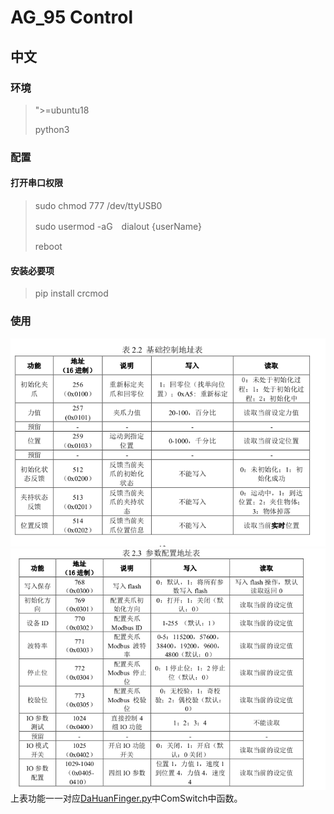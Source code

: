 # AG_95 Control
## 中文
### 环境
>">=ubuntu18
> 
> python3

### 配置
#### 打开串口权限
>sudo chmod 777 /dev/ttyUSB0 
> 
>sudo usermod -aG　dialout {userName}
> 
> reboot
#### 安装必要项
> pip install crcmod
### 使用
![img.png](pdfInfor/img.png)
![img_1.png](pdfInfor/img_1.png)
上表功能一一对应[DaHuanFinger.py](/DaHuanFinger.py)中ComSwitch中函数。